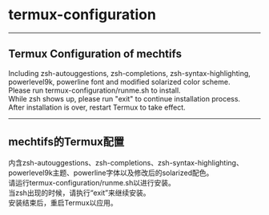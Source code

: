 # termux-configuration
****
## Termux Configuration of mechtifs  
Including zsh-autouggestions, zsh-completions, zsh-syntax-highlighting, powerlevel9k, powerline font and modified solarized color scheme.  
Please run termux-configuration/runme.sh to install.  
While zsh shows up, please run "exit" to continue installation process.  
After installation is over, restart Termux to take effect.
****
## mechtifs的Termux配置  
内含zsh-autouggestions、zsh-completions、zsh-syntax-highlighting、powerlevel9k主题、powerline字体以及修改后的solarized配色。  
请运行termux-configuration/runme.sh以进行安装。  
当zsh出现的时候，请执行“exit”来继续安装。  
安装结束后，重启Termux以应用。
